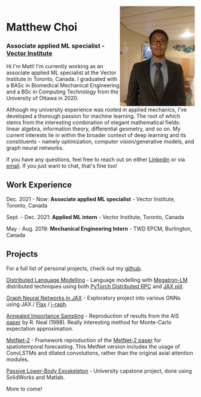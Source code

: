 <img src="/assets/pfp.jpg" width="200" align="right" />

# Matthew Choi
### Associate applied ML specialist - [Vector Institute](https://vectorinstitute.ai/)

Hi I'm Matt! I'm currently working as an associate applied ML specialist at the Vector Institute in Toronto, Canada. I graduated with a BASc in Biomedical Mechanical Engineering and a BSc in Computing Technology from the University of Ottawa in 2020. 

Although my university experience was rooted in applied mechanics, I've developed a thorough passion for machine learning. The root of which stems from the interesting combination of elegant mathematical fields: linear algebra, information theory, differential geometry, and so on. My current interests lie in within the broader context of deep learning and its constituents - namely optimization, computer vision/generative models, and graph neural networks. 

If you have any questions, feel free to reach out on either [Linkedin](https://www.linkedin.com/in/matthew-choi-bmed/) or via [email](mailto:matthew.choi@vectorinstitute.ai). If you just want to chat, that's fine too!

## Work Experience
Dec. 2021 - Now: **Associate applied ML specialist** - Vector Institute, Toronto, Canada

Sept. - Dec. 2021: **Applied ML intern** - Vector Institute, Toronto, Canada

May - Aug. 2019: **Mechanical Engineering Intern** - TWD EPCM, Burlington, Canada


## Projects
For a full list of personal projects, check out my [github](https://github.com/MChoi-git).

[Distributed Language Modelling](https://github.com/MChoi-git/distributed-fun) - Language modelling with [Megatron-LM](https://arxiv.org/pdf/1909.08053.pdf) distributed techniques using both [PyTorch Distributed RPC](https://pytorch.org/docs/stable/rpc.html) and [JAX pjit](https://jax.readthedocs.io/en/latest/jax-101/08-pjit.html).

[Graph Neural Networks in JAX](https://github.com/MChoi-git/graph_NNs_jax) - Exploratory project into various GNNs using JAX / [Flax](https://github.com/google/flax) / [j-raph](https://github.com/deepmind/jraph).

[Annealed Importance Sampling](https://github.com/MChoi-git/AIS-jax) - Reproduction of results from the AIS [paper](https://arxiv.org/abs/physics/9803008) by R. Neal (1998). Really interesting method for Monte-Carlo expectation approximation.  

[MetNet-2](https://github.com/VectorInstitute/forecasting-bootcamp) - Framework reproduction of the [MetNet-2 paper](https://arxiv.org/abs/2111.07470) for spatiotemporal forecasting. This MetNet version includes the usage of ConvLSTMs and dilated convolutions, rather than the original axial attention modules. 

[Passive Lower-Body Exoskeleton](https://github.com/MChoi-git/Exoskeleton-Capstone-Archive) - University capstone project, done using SolidWorks and Matlab. 

More to come!
